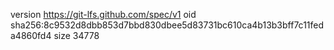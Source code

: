 version https://git-lfs.github.com/spec/v1
oid sha256:8c9532d8dbb853d7bbd830dbee5d83731bc610ca4b13b3bff7c11feda4860fd4
size 34778
